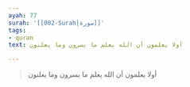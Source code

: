 ```yaml
---
ayah: 77
surah: '[[002-Surah|سورة]]'
tags:
- quran
text: أولا يعلمون أن الله يعلم ما يسرون وما يعلنون

---
```

> أولا يعلمون أن الله يعلم ما يسرون وما يعلنون
